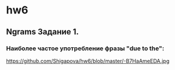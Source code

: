 # hw6

## Ngrams Задание 1. 

### Наиболее частое употребление фразы "due to the":

https://github.com/Shigapova/hw6/blob/master/-B7HaAmeEDA.jpg
